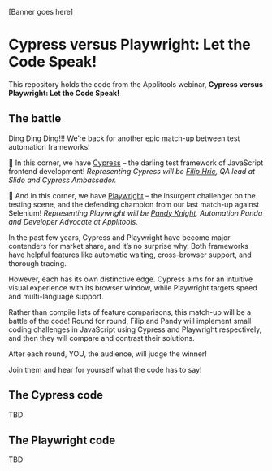[Banner goes here]

# Cypress versus Playwright: Let the Code Speak!

This repository holds the code from the Applitools webinar,
**Cypress versus Playwright: Let the Code Speak!**


## The battle

Ding Ding Ding!!! We’re back for another epic match-up between test automation frameworks!

🥊 In this corner, we have [Cypress](https://www.cypress.io/) –
the darling test framework of JavaScript frontend development!
*Representing Cypress will be [Filip Hric](https://twitter.com/filip_hric), QA lead at Slido and Cypress Ambassador.*

🥊 And in this corner, we have [Playwright](https://playwright.dev/) –
the insurgent challenger on the testing scene, and the defending champion from our last match-up against Selenium!
*Representing Playwright will be [Pandy Knight](https://twitter.com/AutomationPanda), Automation Panda and Developer Advocate at Applitools.*

In the past few years, Cypress and Playwright have become major contenders for market share, and it’s no surprise why.
Both frameworks have helpful features like automatic waiting, cross-browser support, and thorough tracing.

However, each has its own distinctive edge.
Cypress aims for an intuitive visual experience with its browser window,
while Playwright targets speed and multi-language support.

Rather than compile lists of feature comparisons, this match-up will be a battle of the code!
Round for round, Filip and Pandy will implement small coding challenges in JavaScript using Cypress and Playwright respectively,
and then they will compare and contrast their solutions.

After each round, YOU, the audience, will judge the winner!

Join them and hear for yourself what the code has to say!


## The Cypress code

TBD


## The Playwright code

TBD
